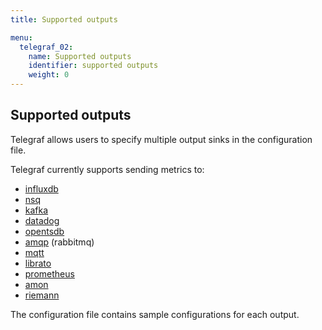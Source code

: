 ```yaml
---
title: Supported outputs

menu:
  telegraf_02:
    name: Supported outputs
    identifier: supported outputs
    weight: 0
---
```


## Supported outputs

Telegraf allows users to specify multiple output sinks in the configuration file.

Telegraf currently supports sending metrics to:

* [influxdb](https://github.com/influxdb/telegraf/tree/master/outputs/influxdb)
* [nsq](https://github.com/influxdb/telegraf/tree/master/outputs/nsq)
* [kafka](https://github.com/influxdb/telegraf/tree/master/outputs/kafka)
* [datadog](https://github.com/influxdb/telegraf/tree/master/outputs/datadog)
* [opentsdb](https://github.com/influxdb/telegraf/tree/master/outputs/opentsdb)
* [amqp](https://github.com/influxdb/telegraf/tree/master/outputs/amqp) (rabbitmq)
* [mqtt](https://github.com/influxdb/telegraf/tree/master/outputs/mqtt)
* [librato](https://github.com/influxdb/telegraf/tree/master/outputs/librato)
* [prometheus](https://github.com/influxdb/telegraf/tree/master/outputs/prometheus)
* [amon](https://github.com/influxdb/telegraf/tree/master/outputs/amon)
* [riemann](https://github.com/influxdb/telegraf/tree/master/outputs/riemann)

The configuration file contains sample configurations for each output.